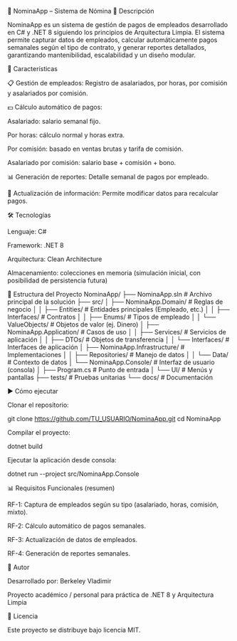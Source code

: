 📌 NominaApp – Sistema de Nómina
📖 Descripción

NominaApp es un sistema de gestión de pagos de empleados desarrollado en C# y .NET 8 siguiendo los principios de Arquitectura Limpia.
El sistema permite capturar datos de empleados, calcular automáticamente pagos semanales según el tipo de contrato, y generar reportes detallados, garantizando mantenibilidad, escalabilidad y un diseño modular.

🚀 Características

📋 Gestión de empleados: Registro de asalariados, por horas, por comisión y asalariados por comisión.

💵 Cálculo automático de pagos:

Asalariado: salario semanal fijo.

Por horas: cálculo normal y horas extra.

Por comisión: basado en ventas brutas y tarifa de comisión.

Asalariado por comisión: salario base + comisión + bono.

📊 Generación de reportes: Detalle semanal de pagos por empleado.

🔄 Actualización de información: Permite modificar datos para recalcular pagos.

🛠️ Tecnologías

Lenguaje: C#

Framework: .NET 8

Arquitectura: Clean Architecture

Almacenamiento: colecciones en memoria (simulación inicial, con posibilidad de persistencia futura)

📂 Estructura del Proyecto
NominaApp/
├── NominaApp.sln             # Archivo principal de la solución
├── src/
│   ├── NominaApp.Domain/     # Reglas de negocio
│   │   ├── Entities/         # Entidades principales (Empleado, etc.)
│   │   ├── Interfaces/       # Contratos
│   │   ├── Enums/            # Tipos de empleado
│   │   └── ValueObjects/     # Objetos de valor (ej. Dinero)
│   ├── NominaApp.Application/ # Casos de uso
│   │   ├── Services/         # Servicios de aplicación
│   │   ├── DTOs/             # Objetos de transferencia
│   │   └── Interfaces/       # Interfaces de aplicación
│   ├── NominaApp.Infrastructure/ # Implementaciones
│   │   ├── Repositories/     # Manejo de datos
│   │   └── Data/             # Contexto de datos
│   └── NominaApp.Console/    # Interfaz de usuario (consola)
│       ├── Program.cs        # Punto de entrada
│       └── UI/               # Menús y pantallas
├── tests/                    # Pruebas unitarias
└── docs/                     # Documentación

▶️ Cómo ejecutar

Clonar el repositorio:

git clone https://github.com/TU_USUARIO/NominaApp.git
cd NominaApp


Compilar el proyecto:

dotnet build


Ejecutar la aplicación desde consola:

dotnet run --project src/NominaApp.Console

📊 Requisitos Funcionales (resumen)

RF-1: Captura de empleados según su tipo (asalariado, horas, comisión, mixto).

RF-2: Cálculo automático de pagos semanales.

RF-3: Actualización de datos de empleados.

RF-4: Generación de reportes semanales.

👤 Autor

Desarrollado por: Berkeley Vladimir

Proyecto académico / personal para práctica de .NET 8 y Arquitectura Limpia

📄 Licencia

Este proyecto se distribuye bajo licencia MIT.
